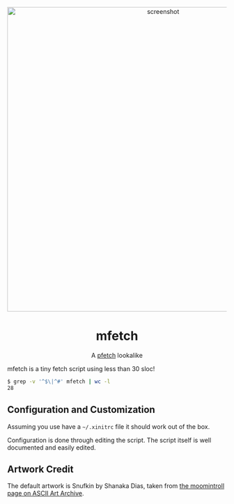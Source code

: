 <p align="center"><img alt="screenshot" src="https://github.com/depsterr/mfetch/blob/master/scrot/scrot3.png" width="700px"></p>
<h1 align="center">mfetch</h1>
<p align="center">A <a href="https://github.com/dylanaraps/pfetch">pfetch</a> lookalike</p>

mfetch is a tiny fetch script using less than 30 sloc!
```sh
$ grep -v '^$\|^#' mfetch | wc -l
28
```

Configuration and Customization
-------------------------------

Assuming you use have a `~/.xinitrc` file it should work out of the box.

Configuration is done through editing the script. The script itself is well documented and easily edited.

Artwork Credit
--------------

The default artwork is Snufkin by Shanaka Dias, taken from [the moomintroll page on ASCII Art Archive](https://www.asciiart.eu/books/moomintroll).
